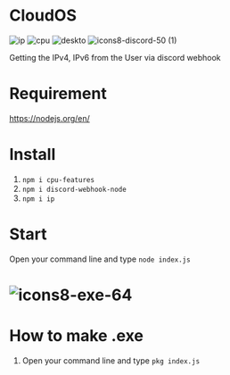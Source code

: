 # CloudOS
![ip](https://user-images.githubusercontent.com/77588421/206798535-64fd750c-4597-4814-b011-384c6d28c06f.png)   ![cpu](https://user-images.githubusercontent.com/77588421/206798555-3dd54707-5c3f-42bc-89bc-22220e0ff907.png)  ![deskto](https://user-images.githubusercontent.com/77588421/206798582-433fc872-5b77-4ecf-a077-b1f69b89992c.png) ![icons8-discord-50 (1)](https://user-images.githubusercontent.com/77588421/206798692-71088161-4e14-4578-a92d-8b330740a6be.png)


Getting the IPv4, IPv6 from the User via discord webhook

# Requirement
https://nodejs.org/en/

# Install
1. `npm i cpu-features`
2. `npm i discord-webhook-node`
3. `npm i ip`

# Start
Open your command line and type `node index.js`

# ![icons8-exe-64](https://user-images.githubusercontent.com/77588421/206797887-f937e027-76af-4344-8d50-5e35966bb0e6.png)

# How to make .exe
1. Open your command line and type `pkg index.js`

